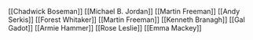 [[Chadwick Boseman]]
[[Michael B. Jordan]]
[[Martin Freeman]]
[[Andy Serkis]]
[[Forest Whitaker]]
[[Martin Freeman]]
[[Kenneth Branagh]]
[[Gal Gadot]]
[[Armie Hammer]]
[[Rose Leslie]]
[[Emma Mackey]]

